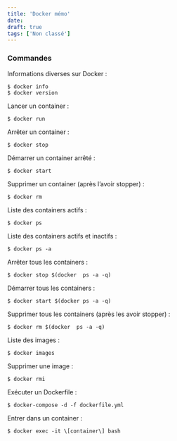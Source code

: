 ```yaml
---
title: 'Docker mémo'
date: 
draft: true
tags: ['Non classé']
---
```


### Commandes

Informations diverses sur Docker :

```
$ docker info
$ docker version
```

Lancer un container :

```
$ docker run
```

Arrêter un container :

```
$ docker stop
```

Démarrer un container arrêté :

```
$ docker start
```

Supprimer un container (après l’avoir stopper) :

```
$ docker rm
```

Liste des containers actifs :

```
$ docker ps
```

Liste des containers actifs et inactifs :

```
$ docker ps -a
```

Arrêter tous les containers :

```
$ docker stop $(docker  ps -a -q)
```

Démarrer tous les containers :

```
$ docker start $(docker ps -a -q)
```

Supprimer tous les containers (après les avoir stopper) :

```
$ docker rm $(docker  ps -a -q)
```

Liste des images :

```
$ docker images
```

Supprimer une image :

```
$ docker rmi
```

Exécuter un Dockerfile :

```
$ docker-compose -d -f dockerfile.yml
```

Entrer dans un container :

```
$ docker exec -it \[container\] bash
```